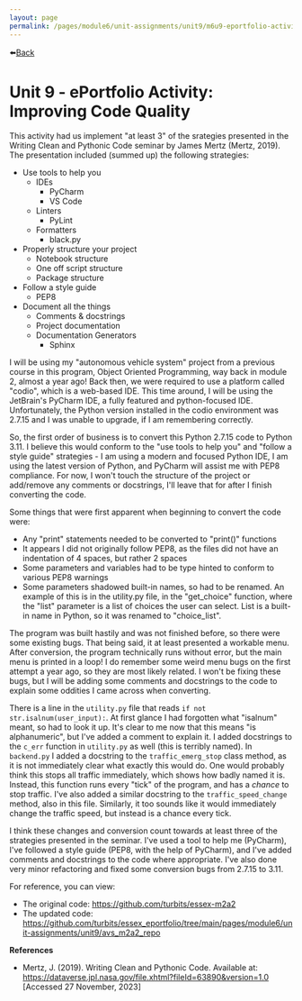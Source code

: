 ```yaml
---
layout: page
permalink: /pages/module6/unit-assignments/unit9/m6u9-eportfolio-activity.html
---
```


⬅️[Back](/pages/module6/unit-assignments/unit9/m6u9.html)

# Unit 9 - ePortfolio Activity: Improving Code Quality

This activity had us implement "at least 3" of the srategies presented in the Writing Clean and Pythonic Code seminar by James Mertz (Mertz, 2019). The presentation included (summed up) the following strategies:
- Use tools to help you
    - IDEs
        - PyCharm
        - VS Code
    - Linters
        - PyLint
    - Formatters
        - black.py
- Properly structure your project
    - Notebook structure
    - One off script structure
    - Package structure
- Follow a style guide
    - PEP8
- Document all the things
    - Comments & docstrings
    - Project documentation
    - Documentation Generators
        - Sphinx

I will be using my "autonomous vehicle system" project from a previous course in this program, Object Oriented Programming, way back in module 2, almost a year ago! Back then, we were required to use a platform called "codio", which is a web-based IDE. This time around, I will be using the JetBrain's PyCharm IDE, a fully featured and python-focused IDE. Unfortunately, the Python version installed in the codio environment was 2.7.15 and I was unable to upgrade, if I am remembering correctly.

So, the first order of business is to convert this Python 2.7.15 code to Python 3.11. I believe this would conform to the "use tools to help you" and "follow a style guide" strategies - I am using a modern and focused Python IDE, I am using the latest version of Python, and PyCharm will assist me with PEP8 compliance. For now, I won't touch the structure of the project or add/remove any comments or docstrings, I'll leave that for after I finish converting the code.

Some things that were first apparent when beginning to convert the code were:
- Any "print" statements needed to be converted to "print()" functions
- It appears I did not originally follow PEP8, as the files did not have an indentation of 4 spaces, but rather 2 spaces
- Some parameters and variables had to be type hinted to conform to various PEP8 warnings
- Some parameters shadowed built-in names, so had to be renamed. An example of this is in the utility.py file, in the "get_choice" function, where the "list" parameter is a list of choices the user can select. List is a built-in name in Python, so it was renamed to "choice_list".

The program was built hastily and was not finished before, so there were some existing bugs. That being said, it at least presented a workable menu. After conversion, the program technically runs without error, but the main menu is printed in a loop! I do remember some weird menu bugs on the first attempt a year ago, so they are most likely related. I won't be fixing these bugs, but I will be adding some comments and docstrings to the code to explain some oddities I came across when converting.

There is a line in the `utility.py` file that reads `if not str.isalnum(user_input):`. At first glance I had forgotten what "isalnum" meant, so had to look it up. It's clear to me now that this means "is alphanumeric", but I've added a comment to explain it. I added docstrings to the `c_err` function in `utility.py` as well (this is terribly named). In `backend.py` I added a docstring to the `traffic_emerg_stop` class method, as it is not immediately clear what exactly this would do. One would probably think this stops all traffic immediately, which shows how badly named it is. Instead, this function runs every "tick" of the program, and has a _chance_ to stop traffic. I've also added a similar docstring to the `traffic_speed_change` method, also in this file. Similarly, it too sounds like it would immediately change the traffic speed, but instead is a chance every tick.

I think these changes and conversion count towards at least three of the strategies presented in the seminar. I've used a tool to help me (PyCharm), I've followed a style guide (PEP8, with the help of PyCharm), and I've added comments and docstrings to the code where appropriate. I've also done very minor refactoring and fixed some conversion bugs from 2.7.15 to 3.11.

For reference, you can view:
- The original code: https://github.com/turbits/essex-m2a2
- The updated code: https://github.com/turbits/essex_eportfolio/tree/main/pages/module6/unit-assignments/unit9/avs_m2a2_repo


**References**
- Mertz, J. (2019). Writing Clean and Pythonic Code. Available at: https://dataverse.jpl.nasa.gov/file.xhtml?fileId=63890&version=1.0 [Accessed 27 November, 2023]
